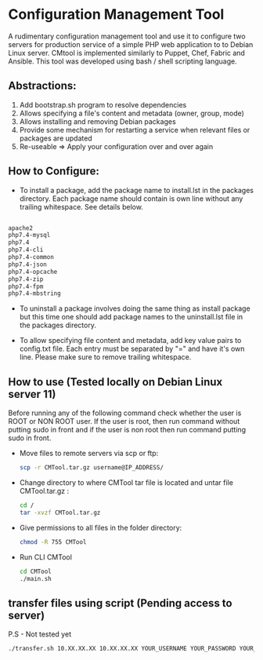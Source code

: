 # Configuration Management Tool

A rudimentary configuration management tool and use it to configure two servers for production service of a simple PHP web application to to Debian Linux server. CMtool is implemented similarly to Puppet, Chef, Fabric and Ansible. This tool was developed using bash / shell scripting language.

## Abstractions:

1.  Add bootstrap.sh program to resolve dependencies
2.  Allows specifying a file's content and metadata (owner, group, mode)
3.  Allows installing and removing Debian packages
4.  Provide some mechanism for restarting a service when relevant files or packages are updated
5.  Re-useable => Apply your configuration over and over again

## How to Configure:

- To install a package, add the package name to install.lst in the packages directory. Each package name should contain is own line without any trailing whitespace. See details below.

```bash

apache2
php7.4-mysql
php7.4
php7.4-cli
php7.4-common
php7.4-json
php7.4-opcache
php7.4-zip
php7.4-fpm
php7.4-mbstring

```

- To uninstall a package involves doing the same thing as install package but this time one should add package names to the uninstall.lst file in the packages directory.

- To allow specifying file content and metadata, add key value pairs to config.txt file. Each entry must be separated by "=" and have it's own line. Please make sure to remove trailing whitespace.

## How to use (Tested locally on Debian Linux server 11)

Before running any of the following command check whether the user is ROOT or NON ROOT user. If the user is root, then run command
without putting sudo in front and if the user is non root then run command putting sudo in front.

- Move files to remote servers via scp or ftp:

  ```bash
  scp -r CMTool.tar.gz username@IP_ADDRESS/
  ```

- Change directory to where CMTool tar file is located and untar file CMTool.tar.gz :

  ```bash
  cd /
  tar -xvzf CMTool.tar.gz

  ```

- Give permissions to all files in the folder directory:

  ```bash
  chmod -R 755 CMTool
  ```

- Run CLI CMTool
  ```bash
  cd CMTool
  ./main.sh
  ```

## transfer files using script (Pending access to server)

P.S - Not tested yet

```bash
./transfer.sh 10.XX.XX.XX 10.XX.XX.XX YOUR_USERNAME YOUR_PASSWORD YOUR_FILE REMOTE_DIR
```
